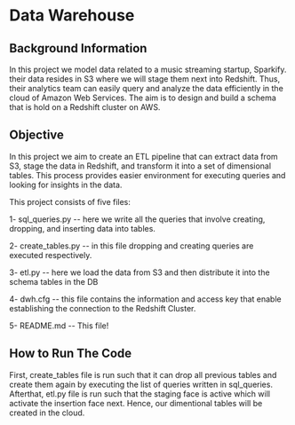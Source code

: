 # Data Warehouse

## Background Information
In this project we model data related to a music streaming startup, Sparkify. their data resides in S3 where we will stage them next into Redshift. Thus, their analytics team can easily query and analyze the data efficiently in the cloud of Amazon Web Services. The aim is to design and build a schema that is hold on a Redshift cluster on AWS.

## Objective
In this project we aim to create an ETL pipeline that can extract data from S3, stage the data in Redshift, and transform it into a set of dimensional tables. This process provides easier environment for executing queries and looking for insights in the data.

This project consists of five files: 

1-  sql_queries.py -- here we write all the queries that involve creating, dropping, and inserting data into tables.

2-  create_tables.py -- in this file dropping and creating queries are executed respectively.

3-  etl.py -- here we load the data from S3 and then distribute it into the schema tables in the DB

4-  dwh.cfg -- this file contains the information and access key that enable establishing the connection to the Redshift Cluster.

5-  README.md -- This file!


## How to Run The Code
First, create_tables file is run such that it can drop all previous tables and create them again by executing the list of queries written in sql_queries. Afterthat, etl.py file is run such that the staging face is active which will activate the insertion face next. Hence, our dimentional tables will be created in the cloud.